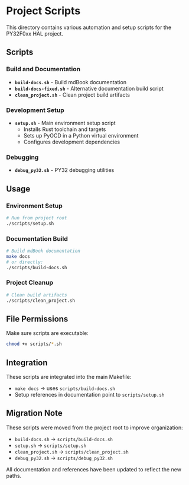 # Project Scripts

This directory contains various automation and setup scripts for the PY32F0xx HAL project.

## Scripts

### Build and Documentation
- **`build-docs.sh`** - Build mdBook documentation
- **`build-docs-fixed.sh`** - Alternative documentation build script
- **`clean_project.sh`** - Clean project build artifacts

### Development Setup
- **`setup.sh`** - Main environment setup script
  - Installs Rust toolchain and targets
  - Sets up PyOCD in a Python virtual environment
  - Configures development dependencies

### Debugging
- **`debug_py32.sh`** - PY32 debugging utilities

## Usage

### Environment Setup
```bash
# Run from project root
./scripts/setup.sh
```

### Documentation Build
```bash
# Build mdBook documentation
make docs
# or directly:
./scripts/build-docs.sh
```

### Project Cleanup
```bash
# Clean build artifacts
./scripts/clean_project.sh
```

## File Permissions

Make sure scripts are executable:
```bash
chmod +x scripts/*.sh
```

## Integration

These scripts are integrated into the main Makefile:
- `make docs` → uses `scripts/build-docs.sh`
- Setup references in documentation point to `scripts/setup.sh`

## Migration Note

These scripts were moved from the project root to improve organization:
- `build-docs.sh` → `scripts/build-docs.sh`
- `setup.sh` → `scripts/setup.sh` 
- `clean_project.sh` → `scripts/clean_project.sh`
- `debug_py32.sh` → `scripts/debug_py32.sh`

All documentation and references have been updated to reflect the new paths.

